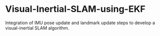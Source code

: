 # Visual-Inertial-SLAM-using-EKF
Integration of IMU pose update and landmark update steps to develop a visual-inertial SLAM algorithm.
